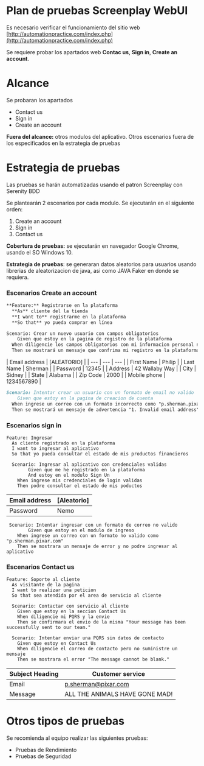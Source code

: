 # Plan de pruebas Screenplay WebUI

Es necesario verificar el funcionamiento del sitio web [http://automationpractice.com/index.php](http://automationpractice.com/index.php)

Se requiere probar los apartados web **Contac us**, **Sign in**, **Create an account**.

# Alcance

Se probaran los apartados

- Contact us
- Sign in
- Create an account

**Fuera del alcance:** otros modulos del aplicativo. Otros escenarios fuera de los especificados en la estrategia de pruebas

# Estrategia de pruebas

Las pruebas se harán automatizadas usando el patron Screenplay con Serenity BDD

Se plantearán 2 escenarios por cada modulo. Se ejecutarán en el siguiente orden:

1. Create an account
2. Sign in
3. Contact us

**Cobertura de pruebas:** se ejecutarán en navegador Google Chrome, usando el SO Windows 10.

**Estrategia de pruebas**: se generaran datos aleatorios para usuarios usando librerias de aleatorizacion de java, asi como JAVA Faker en donde se requiera.

### Escenarios Create an account

```markdown
**Feature:** Registrarse en la plataforma
  **As** cliente del la tienda
  **I want to** registrarme en la plataforma
  **So that** yo pueda comprar en línea  

Scenario: Crear un nuevo usuario con campos obligatorios
	Given que estoy en la pagina de registro de la plataforma
  When diligencie los campos obligatorios con mi informacion personal necesaria
  Then se mostrará un mensaje que confrima mi registro en la plataforma
```

| Email address | [ALEATORIO] |
| --- | --- | --- |
| First Name | Philip |
| Last Name | Sherman |
| Password | 12345 |
| Address | 42 Wallaby Way |
| City | Sidney |
| State | Alabama |
| Zip Code | 2000 |
| Mobile phone | 1234567890 |

```markdown
Scenario: Intentar crear un usuario con un formato de email no valido
	Given que estoy en la pagina de creacion de cuenta
  When ingrese un correo con un formato incorrecto como "p.sherman.pixar.com"
  Then se mostrará un mensaje de advertencia "1. Invalid email address".
```

### Escenarios sign in

```
Feature: Ingresar
  As cliente registrado en la plataforma
  I want to ingresar al aplicativo
  So that yo pueda consultar el estado de mis productos financieros

  Scenario: Ingresar al aplicativo con credenciales validas
		Given que me he registrado en la plataforma
		And estoy en el modulo Sign Un
    When ingrese mis credenciales de login validas     
    Then podre consultar el estado de mis poductos
```

| Email address | [Aleatorio] |
| --- | --- |
| Password | Nemo |

```
 Scenario: Intentar ingresar con un formato de correo no valido
		Given que estoy en el modulo de ingreso
    When ingrese un correo con un formato no valido como "p.sherman.pixar.com"
    Then se mostrara un mensaje de error y no podre ingresar al aplicativo
```

### Escenarios Contact us

```
Feature: Soporte al cliente
  As visitante de la pagina
  I want to realizar una peticion
  So that sea atendida por el area de servicio al cliente

  Scenario: Contactar con servicio al cliente
    Given que estoy en la seccion Contact Us
    When diligencie mi PQRS y la envie     
    Then se confirmara el envio de la misma "Your message has been successfully sent to our team."

  Scenario: Intentar enviar una PQRS sin datos de contacto
    Given que estoy en Contact Us
    When diligencie el correo de contacto pero no suministre un mensaje    
    Then se mostrara el error "The message cannot be blank."
```

| Subject Heading | Customer service |
| --- | --- |
| Email | p.sherman@pixar.com |
| Message | ALL THE ANIMALS HAVE GONE MAD! |

# Otros tipos de pruebas

Se recomienda al equipo realizar las siguientes pruebas:

- Pruebas de Rendimiento
- Pruebas de Seguridad